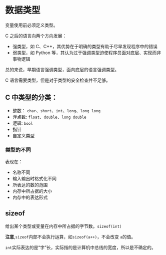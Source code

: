 # 数据类型

变量使用前必须定义类型。

C 之后的语言向两个方向发展：
- 强类型，如 C、C++，其优势在于明确的类型有助于尽早发现程序中的错误
- 弱类型，如 Python 等，其认为过于强调类型迫使程序员面对底层、实现而非事物逻辑

总的来说，早期语言强调类型，面向底层的语言强调类型。

C 语言需要类型，但是对于类型的安全检查并不足够。

## C 中类型的分类：

- 整数： `char`、`short`、`int`、`long`、`long long`
- 浮点数: `float`、`double`、`long double`
- 逻辑: `bool`
- 指针
- 自定义类型

### 类型的不同
表现在：
- 名称不同
- 输入输出时格式化不同
- 所表达的数的范围
- 内存中所占据的大小
- 内存中的表达形式

## sizeof

给出某个类型或变量在内存中所占据的字节数。`sizeof(int)`

**注意**,`sizeof`内部不会执行运算，如`sizeof(a++)`，不会改变 `a`的值。


`int`实际表达的是“字”长，实际指的是计算机中总线的宽度，所以是不确定的。

